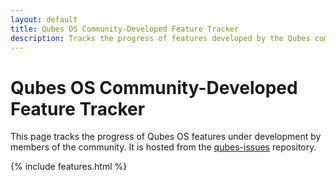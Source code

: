 ```yaml
---
layout: default
title: Qubes OS Community-Developed Feature Tracker
description: Tracks the progress of features developed by the Qubes community.
---
```


Qubes OS Community-Developed Feature Tracker
============================================

This page tracks the progress of Qubes OS features under development by members
of the community. It is hosted from the [qubes-issues] repository.

{% include features.html %}

[qubes-issues]: https://github.com/QubesOS/qubes-issues/tree/gh-pages

